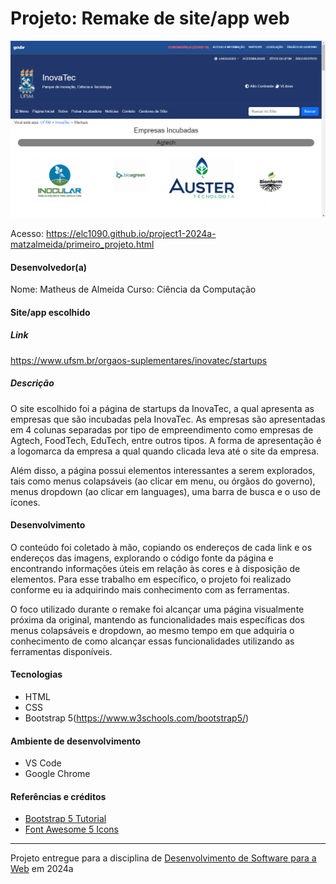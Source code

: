 # Projeto: Remake de site/app web

![Substitua a imagem ao lado por um screenshot do seu projeto](image.png "Screenshot do projeto")

Acesso: https://elc1090.github.io/project1-2024a-matzalmeida/primeiro_projeto.html


#### Desenvolvedor(a)
Nome: Matheus de Almeida
Curso: Ciência da Computação

#### Site/app escolhido

##### Link
https://www.ufsm.br/orgaos-suplementares/inovatec/startups

##### Descrição
O site escolhido foi a página de startups da InovaTec, a qual apresenta as empresas que são incubadas pela InovaTec. As empresas são apresentadas em 4 colunas separadas por tipo de empreendimento como empresas de Agtech, FoodTech, EduTech, entre outros tipos. A forma de apresentação é a logomarca da empresa a qual quando clicada leva até o site da empresa.

Além disso, a página possui elementos interessantes a serem explorados, tais como menus colapsáveis (ao clicar em menu, ou órgãos do governo), menus dropdown (ao clicar em languages), uma barra de busca e o uso de ícones.

#### Desenvolvimento

O conteúdo foi coletado à mão, copiando os endereços de cada link e os endereços das imagens, explorando o código fonte da página e encontrando informações úteis em relação às cores e à disposição de elementos. Para esse trabalho em específico, o projeto foi realizado conforme eu ia adquirindo mais conhecimento com as ferramentas.

O foco utilizado durante o remake foi alcançar uma página visualmente próxima da original, mantendo as funcionalidades mais específicas dos menus colapsáveis e dropdown, ao mesmo tempo em que adquiria o conhecimento de como alcançar essas funcionalidades utilizando as ferramentas disponíveis.

#### Tecnologias

- HTML
- CSS
- Bootstrap 5(https://www.w3schools.com/bootstrap5/)

#### Ambiente de desenvolvimento

- VS Code
- Google Chrome

#### Referências e créditos

- [Bootstrap 5 Tutorial](https://www.w3schools.com/bootstrap5/)
- [Font Awesome 5 Icons](https://www.w3schools.com/icons/fontawesome5_intro.asp)




---
Projeto entregue para a disciplina de [Desenvolvimento de Software para a Web](http://github.com/andreainfufsm/elc1090-2024a) em 2024a
